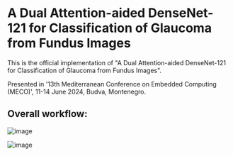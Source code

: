 # A Dual Attention-aided DenseNet-121 for Classification of Glaucoma from Fundus Images

This is the official implementation of "A Dual Attention-aided DenseNet-121 for Classification of Glaucoma from Fundus Images".

Presented in '13th Mediterranean Conference on Embedded Computing (MECO)', 11-14 June 2024, Budva, Montenegro.

## Overall workflow:

![image](https://github.com/user-attachments/assets/b83df2e5-7854-409d-9f35-55d0f3566c6d)

![image](https://github.com/user-attachments/assets/79ca827b-80fc-4985-8b59-75b4a40ac155)








